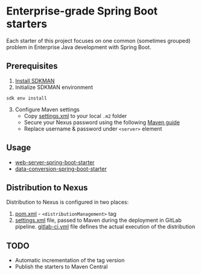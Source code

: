 # Enterprise-grade Spring Boot starters

Each starter of this project focuses on one common (sometimes grouped) problem in Enterprise Java 
development with Spring Boot.

## Prerequisites
1. [Install SDKMAN](https://sdkman.io/install)
2. Initialize SDKMAN environment
```shell
sdk env install
```
3. Configure Maven settings
    - Copy [settings.xml](ci-cd/.m2/settings.xml) to your local `.m2` folder
    - Secure your Nexus password using the following [Maven guide](https://maven.apache.org/guides/mini/guide-encryption.html)
    - Replace username & password under `<server>` element

## Usage
- [web-server-spring-boot-starter](web-server-spring-boot-starter/README.md)
- [data-conversion-spring-boot-starter](data-conversion-spring-boot-starter/README.md)

## Distribution to Nexus
Distribution to Nexus is configured in two places:
1. [pom.xml](pom.xml) - `<distributionManagement>` tag
2. [settings.xml](ci-cd/.m2/settings.xml) file, passed to Maven during the deployment in GitLab pipeline.
[gitlab-ci.yml](ci-cd/gitlab/.gitlab-ci.yml) file defines the actual execution of the distribution

## TODO
- Automatic incrementation of the tag version
- Publish the starters to Maven Central
